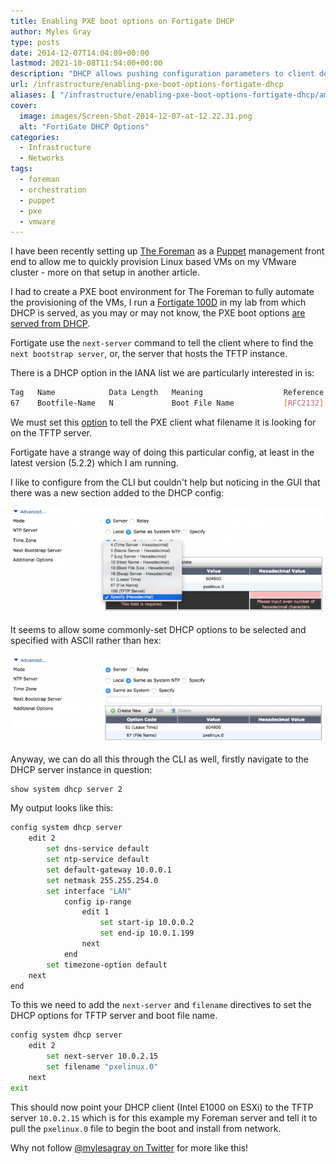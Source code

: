 ```yaml
---
title: Enabling PXE boot options on Fortigate DHCP
author: Myles Gray
type: posts
date: 2014-12-07T14:04:09+00:00
lastmod: 2021-10-08T11:54:00+00:00
description: "DHCP allows pushing configuration parameters to client devices, we will look at how to enable PXE boot options on FortiGate DHCP servers."
url: /infrastructure/enabling-pxe-boot-options-fortigate-dhcp
aliases: [ "/infrastructure/enabling-pxe-boot-options-fortigate-dhcp/amp" ]
cover:
  image: images/Screen-Shot-2014-12-07-at-12.22.31.png
  alt: "FortiGate DHCP Options"
categories:
  - Infrastructure
  - Networks
tags:
  - foreman
  - orchestration
  - puppet
  - pxe
  - vmware
---
```


I have been recently setting up [The Foreman][1] as a [Puppet][2] management front end to allow me to quickly provision Linux based VMs on my VMware cluster - more on that setup in another article.

I had to create a PXE boot environment for The Foreman to fully automate the provisioning of the VMs, I run a [Fortigate 100D][3] in my lab from which DHCP is served, as you may or may not know, the PXE boot options [are served from DHCP][4].

Fortigate use the `next-server` command to tell the client where to find the `next bootstrap server`, or, the server that hosts the TFTP instance.

There is a DHCP option in the IANA list we are particularly interested in is:

```sh
Tag   Name            Data Length   Meaning                  Reference
67    Bootfile-Name   N             Boot File Name           [RFC2132]
```

We must set this [option][5] to tell the PXE client what filename it is looking for on the TFTP server.

Fortigate have a strange way of doing this particular config, at least in the latest version (5.2.2) which I am running.

I like to configure from the CLI but couldn't help but noticing in the GUI that there was a new section added to the DHCP config:

![Fortigate DHCP Options][6]

It seems to allow some commonly-set DHCP options to be selected and specified with ASCII rather than hex:

![PXE boot file name][7]

Anyway, we can do all this through the CLI as well, firstly navigate to the DHCP server instance in question:

```sh
show system dhcp server 2
```

My output looks like this:

```sh
config system dhcp server
    edit 2
        set dns-service default
        set ntp-service default
        set default-gateway 10.0.0.1
        set netmask 255.255.254.0
        set interface "LAN"
            config ip-range
                edit 1
                    set start-ip 10.0.0.2
                    set end-ip 10.0.1.199
                next
            end
        set timezone-option default
    next
end
```

To this we need to add the `next-server` and `filename` directives to set the DHCP options for TFTP server and boot file name.

```sh
config system dhcp server
    edit 2
        set next-server 10.0.2.15
        set filename "pxelinux.0"
    next
exit
```

This should now point your DHCP client (Intel E1000 on ESXi) to the TFTP server `10.0.2.15` which is for this example my Foreman server and tell it to pull the `pxelinux.0` file to begin the boot and install from network.

Why not follow [@mylesagray on Twitter][8] for more like this!

 [1]: http://theforeman.org
 [2]: http://puppetlabs.com/
 [3]: http://www.fortinet.com/sites/default/files/productdatasheets/FortiGate-100D.pdf
 [4]: http://www.iana.org/assignments/bootp-dhcp-parameters/bootp-dhcp-parameters.xhtml#options
 [5]: https://www.ietf.org/rfc/rfc2132.txt
 [6]: images/Screen-Shot-2014-12-07-at-12.22.31.png
 [7]: images/Screen-Shot-2014-12-07-at-12.21.48.png
 [8]: https://twitter.com/mylesagray
